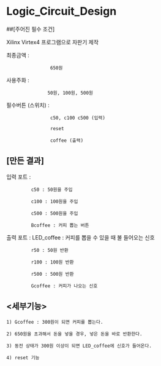 # Logic_Circuit_Design



##[주어진 필수 조건]

 Xilinx Virtex4 프로그램으로 자판기 제작 
 
 최종금액 : 
 
                    650원 
 
 사용주화 : 
 
                   50원, 100원, 500원
 
 필수버튼 (스위치) : 
 
                    c50, c100 c500 (입력)
 
                    reset
                    
                    coffee (출력)
                    
                    
                    
                    

## [만든 결과]

  입력 포트 : 
  
             c50 : 50원을 주입
  
             c100 : 100원을 주입
             
             c500 : 500원을 주입
             
             Bcoffee : 커피 뽑는 버튼
             
  출력 포트 : LED_coffee : 커피를 뽑을 수 있을 때 불 들어오는 신호
  
             r50 : 50원 반환
             
             r100 : 100원 반환
             
             r500 : 500원 반환
             
             Gcoffee : 커피가 나오는 신호 
             
             
             
  ## <세부기능>
  
    1) Gcoffee : 300원이 되면 커피를 뽑는다. 
    
    2) 650원을 초과해서 돈을 넣을 경우, 넣은 돈을 바로 반환한다.
    
    3) 동전 상태가 300원 이상이 되면 LED_coffee에 신호가 들어온다. 
    
    4) reset 기능 
    

